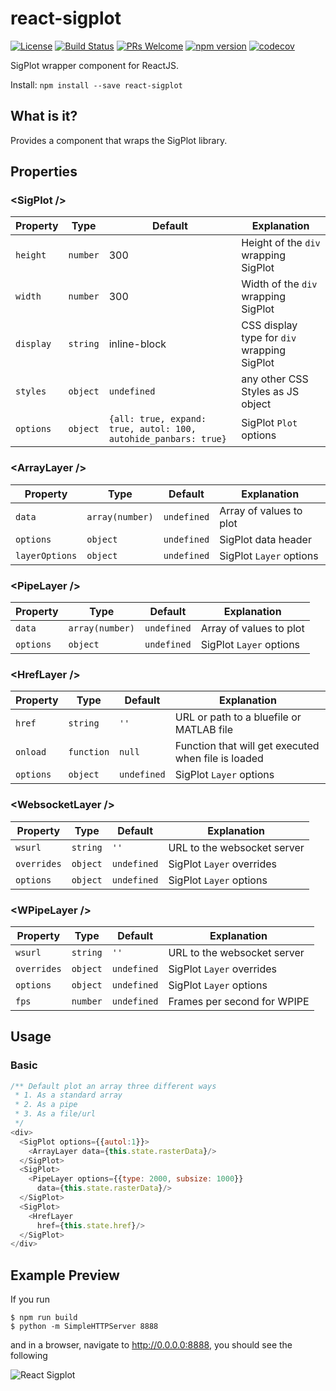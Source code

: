 react-sigplot
===============
[![License](https://img.shields.io/badge/License-Apache%202.0-blue.svg)](https://opensource.org/licenses/Apache-2.0) [![Build Status](https://travis-ci.org/LGSInnovations/react-sigplot.svg?branch=master)](https://travis-ci.org/LGSInnovations/react-sigplot) [![PRs Welcome](https://img.shields.io/badge/PRs-welcome-brightgreen.svg)](.github/CONTRIBUTING.md#pull-requests) [![npm version](https://badge.fury.io/js/react-sigplot.svg)](https://badge.fury.io/js/react-sigplot) [![codecov](https://codecov.io/gh/LGSInnovations/react-sigplot/branch/master/graph/badge.svg)](https://codecov.io/gh/LGSInnovations/react-sigplot)

SigPlot wrapper component for ReactJS.

Install: `npm install --save react-sigplot`

## What is it?

Provides a component that wraps the SigPlot library.

## Properties

### \<SigPlot />

|Property|Type|Default|Explanation|
|---|---|---|---|
|`height`|`number`|300|Height of the `div` wrapping SigPlot|
|`width`|`number`|300|Width of the `div` wrapping SigPlot|
|`display`|`string`|inline-block|CSS display type for `div` wrapping SigPlot|
|`styles`|`object`|`undefined`|any other CSS Styles as JS object|
|`options`|`object`|`{all: true, expand: true, autol: 100, autohide_panbars: true}`|SigPlot `Plot` options|

### \<ArrayLayer />

|Property|Type|Default|Explanation|
|---|---|---|---|
|`data`|`array(number)`|`undefined`|Array of values to plot|
|`options`|`object`|`undefined`|SigPlot data header|
|`layerOptions`|`object`|`undefined`|SigPlot `Layer` options|

### \<PipeLayer />

|Property|Type|Default|Explanation|
|---|---|---|---|
|`data`|`array(number)`|`undefined`|Array of values to plot|
|`options`|`object`|`undefined`|SigPlot `Layer` options|

### \<HrefLayer />

|Property|Type|Default|Explanation|
|---|---|---|---|
|`href`|`string`|`''`|URL or path to a bluefile or MATLAB file|
|`onload`|`function`|`null`|Function that will get executed when file is loaded|
|`options`|`object`|`undefined`|SigPlot `Layer` options|

### \<WebsocketLayer />
|Property|Type|Default|Explanation|
|---|---|---|---|
|`wsurl`|`string`|`''`|URL to the websocket server|
|`overrides`|`object`|`undefined`|SigPlot `Layer` overrides|
|`options`|`object`|`undefined`|SigPlot `Layer` options|

### \<WPipeLayer />
|Property|Type|Default|Explanation|
|---|---|---|---|
|`wsurl`|`string`|`''`|URL to the websocket server|
|`overrides`|`object`|`undefined`|SigPlot `Layer` overrides|
|`options`|`object`|`undefined`|SigPlot `Layer` options|
|`fps`|`number`|`undefined`|Frames per second for WPIPE|

## Usage

### Basic

```js
/** Default plot an array three different ways
 * 1. As a standard array
 * 2. As a pipe
 * 3. As a file/url
 */
<div>
  <SigPlot options={{autol:1}}>
    <ArrayLayer data={this.state.rasterData}/>
  </SigPlot>
  <SigPlot>
    <PipeLayer options={{type: 2000, subsize: 1000}}
      data={this.state.rasterData}/>
  </SigPlot>
  <SigPlot>
    <HrefLayer
      href={this.state.href}/>
  </SigPlot>
</div>
```

## Example Preview

If you run

```
$ npm run build
$ python -m SimpleHTTPServer 8888
```

and in a browser, navigate to http://0.0.0.0:8888, you
should see the following

![React Sigplot](https://raw.githubusercontent.com/spectriclabs/react-sigplot/master/docs/example.gif)
